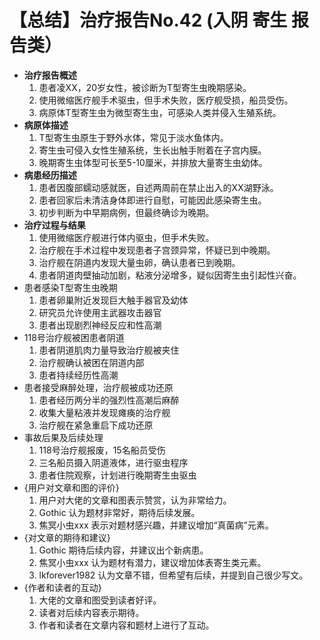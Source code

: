# 【总结】治疗报告No.42 (入阴 寄生 报告类）

-   **治疗报告概述**
    1.  患者凌XX，20岁女性，被诊断为T型寄生虫晚期感染。
    2.  使用微缩医疗舰手术驱虫，但手术失败，医疗舰受损，船员受伤。
    3.  病原体T型寄生虫为微型寄生虫，可感染人类并侵入生殖系统。
-   **病原体描述**
    1.  T型寄生虫原生于野外水体，常见于淡水鱼体内。
    2.  寄生虫可侵入女性生殖系统，生长出触手附着在子宫内膜。
    3.  晚期寄生虫体型可长至5-10厘米，并排放大量寄生虫幼体。
-   **病患经历描述**
    1.  患者因腹部蠕动感就医，自述两周前在禁止出入的XX湖野泳。
    2.  患者回家后未清洁身体即进行自慰，可能因此感染寄生虫。
    3.  初步判断为中早期病例，但最终确诊为晚期。
-   **治疗过程与结果**
    1.  使用微缩医疗舰进行体内驱虫，但手术失败。
    2.  治疗舰在手术过程中发现患者子宫颈异常，怀疑已到中晚期。
    3.  治疗舰在阴道内发现大量虫卵，确认患者已到晚期。
    4.  患者阴道肉壁抽动加剧，粘液分泌增多，疑似因寄生虫引起性兴奋。
-   患者感染T型寄生虫晚期
    1.  患者卵巢附近发现巨大触手器官及幼体
    2.  研究员允许使用主武器攻击器官
    3.  患者出现剧烈神经反应和性高潮
-   118号治疗舰被困患者阴道
    1.  患者阴道肌肉力量导致治疗舰被夹住
    2.  治疗舰确认被困在阴道内部
    3.  患者持续经历性高潮
-   患者接受麻醉处理，治疗舰被成功还原
    1.  患者经历两分半的强烈性高潮后麻醉
    2.  收集大量粘液并发现瘫痪的治疗舰
    3.  治疗舰在紧急重启下成功还原
-   事故后果及后续处理
    1.  118号治疗舰报废，15名船员受伤
    2.  三名船员摄入阴道液体，进行驱虫程序
    3.  患者住院观察，计划进行晚期寄生虫驱虫
-   {用户对文章和图的评价}
    1.  用户对大佬的文章和图表示赞赏，认为非常给力。
    2.  Gothic 认为题材非常好，期待后续发展。
    3.  焦冥小虫xxx 表示对题材感兴趣，并建议增加“真菌病”元素。
-   {对文章的期待和建议}
    1.  Gothic 期待后续内容，并建议出个新病患。
    2.  焦冥小虫xxx 认为题材有潜力，建议增加体表寄生类元素。
    3.  lkforever1982 认为文章不错，但希望有后续，并提到自己很少写文。
-   {作者和读者的互动}
    1.  大佬的文章和图受到读者好评。
    2.  读者对后续内容表示期待。
    3.  作者和读者在文章内容和题材上进行了互动。